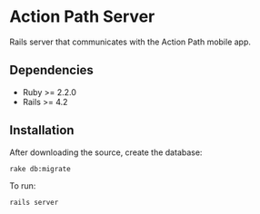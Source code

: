 # Action Path Server
Rails server that communicates with the Action Path mobile app.

## Dependencies

* Ruby >= 2.2.0
* Rails >= 4.2

## Installation

After downloading the source, create the database:

    rake db:migrate

To run:

    rails server